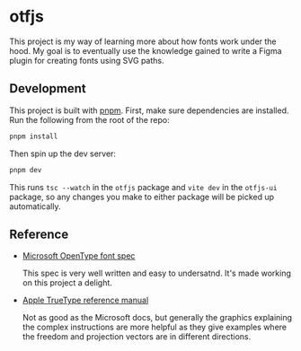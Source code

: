 # otfjs

This project is my way of learning more about how fonts work under the hood. My goal is to eventually use the knowledge gained to write a Figma plugin for creating fonts using SVG paths.

## Development

This project is built with [pnpm]. First, make sure dependencies are installed. Run the following from the root of the repo:

```sh
pnpm install
```

Then spin up the dev server:

```sh
pnpm dev
```

This runs `tsc --watch` in the `otfjs` package and `vite dev` in the `otfjs-ui` package, so any changes you make to either package will be picked up automatically.

## Reference

- [Microsoft OpenType font spec][otf-spec]

  This spec is very well written and easy to undersatnd. It's made working on this project a delight.

- [Apple TrueType reference manual][tt-manual]

  Not as good as the Microsoft docs, but generally the graphics explaining the complex instructions are more helpful as they give examples where the freedom and projection vectors are in different directions.

[pnpm]: https://pnpm.io/
[otf-spec]: https://learn.microsoft.com/en-us/typography/opentype/spec/
[tt-manual]: https://developer.apple.com/fonts/TrueType-Reference-Manual/
